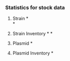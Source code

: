 ### Statistics for stock data

1. Strain
	*  
	*

2. Strain Inventory
	*
	*

3. Plasmid
	*

4. Plasmid Inventory
	*

